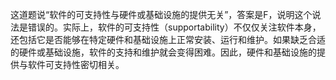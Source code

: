 这道题说“软件的可支持性与硬件或基础设施的提供无关”，答案是F，说明这个说法是错误的。实际上，软件的可支持性（supportability）不仅仅关注软件本身，还包括它是否能够在特定硬件和基础设施上正常安装、运行和维护。如果缺乏合适的硬件或基础设施，软件的支持和维护就会变得困难。因此，硬件和基础设施的提供与软件可支持性密切相关。